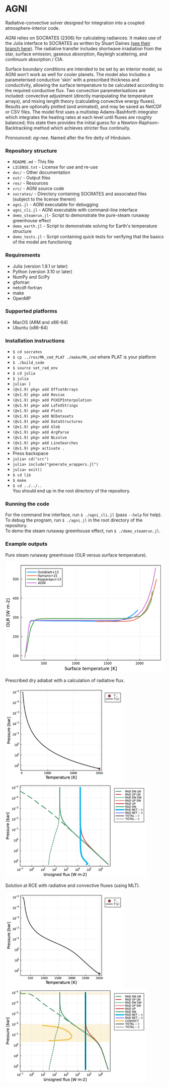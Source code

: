 # AGNI
Radiative-convective solver designed for integration into a coupled atmosphere-interior code.   

AGNI relies on SOCRATES (2306) for calculating radiances. It makes use of the Julia interface to SOCRATES as written by Stuart Daines [(see their branch here)](https://code.metoffice.gov.uk/trac/socrates/browser/main/branches/dev/stuartdaines/r1126_julia_interface). The radiative transfer includes shortwave irradiation from the star, surface emission, gaseous absorption, Rayleigh scattering, and continuum absorption / CIA.        

Surface boundary conditions are intended to be set by an interior model, so AGNI won't work as well for cooler planets. The model also includes a parameterised conductive 'skin' with a prescribed thickness and conductivity, allowing the surface temperature to be calculated according to the required conductive flux. Two convection parameterisations are included: convective adjustment (directly manipulating the temperature arrays), and mixing length theory (calculating convective energy fluxes). Results are optionally plotted (and animated), and may be saved as NetCDF or CSV files. The model first uses a multistep Adams-Bashforth integrator which integrates the heating rates at each level until fluxes are roughly balanced; this state then provides the initial guess for a Newton-Raphson-Backtracking method which achieves stricter flux continuity.
    
Pronounced: *ag-nee*. Named after the fire deity of Hinduism.      

### Repository structure 
* `README.md`       - This file
* `LICENSE.txt`     - License for use and re-use
* `doc/`            - Other documentation
* `out/`            - Output files
* `res/`            - Resources
* `src/`            - AGNI source code
* `socrates/`       - Directory containing SOCRATES and associated files (subject to the license therein)
* `agni.jl`         - AGNI executable for debugging
* `agni_cli.jl`     - AGNI executable with command-line interface
* `demo_steamrun.jl`- Script to demonstrate the pure-steam runaway greenhouse effect
* `demo_earth.jl`   - Script to demonstrate solving for Earth's temperature structure
* `demo_tests.jl`   - Script containing quick tests for verifying that the basics of the model are functioning


### Requirements
* Julia (version 1.9.1 or later)
* Python (version 3.10 or later)
* NumPy and SciPy
* gfortran
* netcdf-fortran
* make
* OpenMP

### Supported platforms
* MacOS (ARM and x86-64)
* Ubuntu (x86-64)


### Installation instructions
- `$ cd socrates`
- `$ cp ../res/Mk_cmd_PLAT ./make/Mk_cmd` where PLAT is your platform
- `$ ./build_code`
- `$ source set_rad_env`
- `$ cd julia`
- `$ julia`
- `julia> ]`
- `(@v1.9) pkg> add OffsetArrays`
-  `(@v1.9) pkg> add Revise`
-  `(@v1.9) pkg> add PCHIPInterpolation`
-  `(@v1.9) pkg> add LaTeXStrings`
-  `(@v1.9) pkg> add Plots`
-  `(@v1.9) pkg> add NCDatasets`
-  `(@v1.9) pkg> add DataStructures`
-  `(@v1.9) pkg> add Glob`
-  `(@v1.9) pkg> add ArgParse`
-  `(@v1.9) pkg> add NLsolve`
-  `(@v1.9) pkg> add LineSearches`
-  `(@v1.9) pkg> activate .`
-  Press backspace
-  `julia> cd("src")`
-  `julia> include("generate_wrappers.jl")`
-  `julia> exit()`
-  `$ cd lib`
-  `$ make`
-  `$ cd ../../..`   
You should end up in the root directory of the repository.    

### Running the code
For the command line interface, run `$ ./agni_cli.jl` (pass `--help` for help).     
To debug the program, run `$ ./agni.jl` in the root directory of the repository.       
To demo the steam runaway greenhouse effect, run `$ ./demo_steamrun.jl`.     


### Example outputs
Pure steam runaway greenhouse (OLR versus surface temperature).
<p float="left">
  <img src="doc/example_runaway/curve.png" height="350" />
</p>

Prescribed dry adiabat with a calculation of radiative flux.
<p float="left">
  <img src="doc/example_nosolve/pt.jpg" height="300" />
  <img src="doc/example_nosolve/fl.jpg" height="300" /> 
</p>

Solution at RCE with radiative and convective fluxes (using MLT).
<p float="left">
  <img src="doc/example_withsolve/pt.jpg" height="300"/>
  <img src="doc/example_withsolve/fl.jpg" height="300" /> 
</p>
